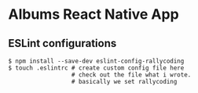 # Albums React Native App


## ESLint configurations
```
$ npm install --save-dev eslint-config-rallycoding
$ touch .eslintrc # create custom config file here
                  # check out the file what i wrote.
                  # basically we set rallycoding

```
